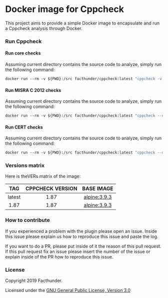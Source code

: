 # Docker image for Cppcheck

This project aims to provide a simple Docker image to encapsulate and run a Cppcheck analysis through Docker.

### Run Cppcheck

#### Run core checks
Assuming current directory contains the source code to analyze, simply run the following command:
```Dockerfile
docker run --rm -v ${PWD}:/src facthunder/cppcheck:latest "cppcheck -v --xml --enable=all . 2> report.xml"
```

#### Run MISRA C 2012 checks
Assuming current directory contains the source code to analyze, simply run the following command:
```Dockerfile
docker run --rm -v ${PWD}:/src facthunder/cppcheck:latest "cppcheck --dump .; misra.py *.dump 2>report.xml"
```

#### Run CERT checks
Assuming current directory contains the source code to analyze, simply run the following command:
```Dockerfile
docker run --rm -v ${PWD}:/src facthunder/cppcheck:latest "cppcheck --dump .; cert.py *.dump 2>report.xml"
```

### Versions matrix
Here is theVERs matrix of the image:

|     TAG     | CPPCHECK VERSION |                     BASE IMAGE                    |
|:-----------:|:----------------:|:-------------------------------------------------:|
|    latest   |       1.87       |  [alpine:3.9.3](https://hub.docker.com/_/alpine)  |
|     1.87    |       1.87       |  [alpine:3.9.3](https://hub.docker.com/_/alpine)  |

### How to contribute
If you experienced a problem with the plugin please open an issue. Inside this issue please explain us how to reproduce this issue and paste the log.

If you want to do a PR, please put inside of it the reason of this pull request. If this pull request fix an issue please insert the number of the issue or explain inside of the PR how to reproduce this issue.

### License
Copyright 2019 Facthunder.

Licensed under the [GNU General Public License, Version 3.0](https://www.gnu.org/licenses/gpl.txt)
